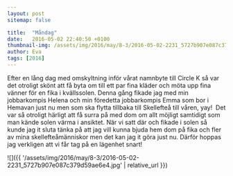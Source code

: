 ```yaml
---
layout: post
sitemap: false

title:  "Måndag"
date:   2016-05-02 22:40:50 +0100
thumbnail-img: /assets/img/2016/may/8-3/2016-05-02-2231_5727b907e087c379d59ae6e4.jpg
author: Eva
tags: [2016]
---
```


Efter en lång dag med omskyltning inför vårat namnbyte till Circle K så var det otroligt skönt att få byta om till ett par fina kläder och möta upp fina vänner för en fika i kvällssolen. Denna gång fikade jag med min jobbarkompis Helena och min föredetta jobbarkompis Emma som bor i Hemavan just nu men som ska flytta tillbaka till Skellefteå till våren, yay!  Det var så otroligt härligt att få surra på med dom om allt möjligt samtidigt som man kände solen värma i ansiktet. När vi satt där och fikade i solen så kunde jag it sluta tänka på att jag vill kunna bjuda hem dom på fika och fler av mina skellefteåmänniskor men det kan jag it göra just nu. Därför hoppas jag verkligen att vi får tag på en lägenhet snart!

![]({{ '/assets/img/2016/may/8-3/2016-05-02-2231_5727b907e087c379d59ae6e4.jpg'  | relative_url }})

